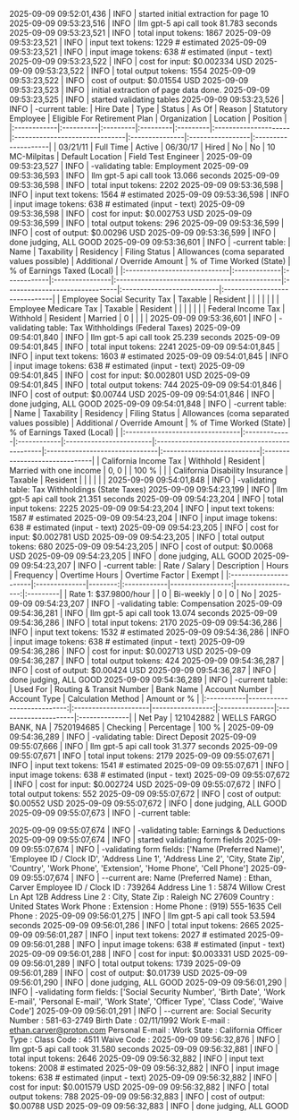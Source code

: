 2025-09-09 09:52:01,436 | INFO | started initial extraction for page 10
2025-09-09 09:53:23,516 | INFO | llm gpt-5 api call took 81.783 seconds
2025-09-09 09:53:23,521 | INFO | total input tokens: 1867
2025-09-09 09:53:23,521 | INFO | input text tokens: 1229 # estimated
2025-09-09 09:53:23,521 | INFO | input image tokens: 638 # estimated (input - text)
2025-09-09 09:53:23,522 | INFO | cost for input: $0.002334 USD
2025-09-09 09:53:23,522 | INFO | total output tokens: 1554
2025-09-09 09:53:23,522 | INFO | cost of output: $0.01554 USD
2025-09-09 09:53:23,523 | INFO | initial extraction of page data done.
2025-09-09 09:53:23,525 | INFO | started validating tables
2025-09-09 09:53:23,526 | INFO | -current table:
| Hire Date   | Type      | Status   | As Of    | Reason   | Statutory Employee   | Eligible For Retirement Plan   | Organization   | Location         | Position            |
|:------------|:----------|:---------|:---------|:---------|:---------------------|:-------------------------------|:---------------|:-----------------|:--------------------|
| 03/21/11    | Full Time | Active   | 06/30/17 | Hired    | No                   | No                             | 10 MC-Milpitas | Default Location | Field Test Engineer |
2025-09-09 09:53:23,527 | INFO | -validating table: Employment
2025-09-09 09:53:36,593 | INFO | llm gpt-5 api call took 13.066 seconds
2025-09-09 09:53:36,598 | INFO | total input tokens: 2202
2025-09-09 09:53:36,598 | INFO | input text tokens: 1564 # estimated
2025-09-09 09:53:36,598 | INFO | input image tokens: 638 # estimated (input - text)
2025-09-09 09:53:36,598 | INFO | cost for input: $0.002753 USD
2025-09-09 09:53:36,599 | INFO | total output tokens: 296
2025-09-09 09:53:36,599 | INFO | cost of output: $0.00296 USD
2025-09-09 09:53:36,599 | INFO | done judging, ALL GOOD
2025-09-09 09:53:36,601 | INFO | -current table:
| Name                         | Taxability   | Residency   | Filing Status   | Allowances (coma separated values possible)   | Additional / Override Amount   | % of Time Worked (State)   | % of Earnings Taxed (Local)   |
|:-----------------------------|:-------------|:------------|:----------------|:----------------------------------------------|:-------------------------------|:---------------------------|:------------------------------|
| Employee Social Security Tax | Taxable      | Resident    |                 |                                               |                                |                            |                               |
| Employee Medicare Tax        | Taxable      | Resident    |                 |                                               |                                |                            |                               |
| Federal Income Tax           | Withhold     | Resident    | Married         | 0                                             |                                |                            |                               |
2025-09-09 09:53:36,601 | INFO | -validating table: Tax Withholdings (Federal Taxes)
2025-09-09 09:54:01,840 | INFO | llm gpt-5 api call took 25.239 seconds
2025-09-09 09:54:01,845 | INFO | total input tokens: 2241
2025-09-09 09:54:01,845 | INFO | input text tokens: 1603 # estimated
2025-09-09 09:54:01,845 | INFO | input image tokens: 638 # estimated (input - text)
2025-09-09 09:54:01,845 | INFO | cost for input: $0.002801 USD
2025-09-09 09:54:01,845 | INFO | total output tokens: 744
2025-09-09 09:54:01,846 | INFO | cost of output: $0.00744 USD
2025-09-09 09:54:01,846 | INFO | done judging, ALL GOOD
2025-09-09 09:54:01,848 | INFO | -current table:
| Name                            | Taxability   | Residency   | Filing Status           | Allowances (coma separated values possible)   | Additional / Override Amount   | % of Time Worked (State)   | % of Earnings Taxed (Local)   |
|:--------------------------------|:-------------|:------------|:------------------------|:----------------------------------------------|:-------------------------------|:---------------------------|:------------------------------|
| California Income Tax           | Withhold     | Resident    | Married with one income | 0, 0                                          |                                | 100 %                      |                               |
| California Disability Insurance | Taxable      | Resident    |                         |                                               |                                |                            |                               |
2025-09-09 09:54:01,848 | INFO | -validating table: Tax Withholdings (State Taxes)
2025-09-09 09:54:23,199 | INFO | llm gpt-5 api call took 21.351 seconds
2025-09-09 09:54:23,204 | INFO | total input tokens: 2225
2025-09-09 09:54:23,204 | INFO | input text tokens: 1587 # estimated
2025-09-09 09:54:23,204 | INFO | input image tokens: 638 # estimated (input - text)
2025-09-09 09:54:23,205 | INFO | cost for input: $0.002781 USD
2025-09-09 09:54:23,205 | INFO | total output tokens: 680
2025-09-09 09:54:23,205 | INFO | cost of output: $0.0068 USD
2025-09-09 09:54:23,205 | INFO | done judging, ALL GOOD
2025-09-09 09:54:23,207 | INFO | -current table:
| Rate / Salary         | Description   |   Hours | Frequency   |   Overtime Hours |   Overtime Factor | Exempt   |
|:----------------------|:--------------|--------:|:------------|-----------------:|------------------:|:---------|
| Rate 1: $37.9800/hour |               |       0 | Bi-weekly   |                0 |                 0 | No       |
2025-09-09 09:54:23,207 | INFO | -validating table: Compensation
2025-09-09 09:54:36,281 | INFO | llm gpt-5 api call took 13.074 seconds
2025-09-09 09:54:36,286 | INFO | total input tokens: 2170
2025-09-09 09:54:36,286 | INFO | input text tokens: 1532 # estimated
2025-09-09 09:54:36,286 | INFO | input image tokens: 638 # estimated (input - text)
2025-09-09 09:54:36,286 | INFO | cost for input: $0.002713 USD
2025-09-09 09:54:36,287 | INFO | total output tokens: 424
2025-09-09 09:54:36,287 | INFO | cost of output: $0.00424 USD
2025-09-09 09:54:36,287 | INFO | done judging, ALL GOOD
2025-09-09 09:54:36,289 | INFO | -current table:
| Used For   |   Routing & Transit Number | Bank Name            |   Account Number | Account Type   | Calculation Method   | Amount or %   |
|:-----------|---------------------------:|:---------------------|-----------------:|:---------------|:---------------------|:--------------|
| Net Pay    |                  121042882 | WELLS FARGO BANK, NA |       7520194685 | Checking       | Percentage           | 100 %         |
2025-09-09 09:54:36,289 | INFO | -validating table: Direct Deposit
2025-09-09 09:55:07,666 | INFO | llm gpt-5 api call took 31.377 seconds
2025-09-09 09:55:07,671 | INFO | total input tokens: 2179
2025-09-09 09:55:07,671 | INFO | input text tokens: 1541 # estimated
2025-09-09 09:55:07,671 | INFO | input image tokens: 638 # estimated (input - text)
2025-09-09 09:55:07,672 | INFO | cost for input: $0.002724 USD
2025-09-09 09:55:07,672 | INFO | total output tokens: 552
2025-09-09 09:55:07,672 | INFO | cost of output: $0.00552 USD
2025-09-09 09:55:07,672 | INFO | done judging, ALL GOOD
2025-09-09 09:55:07,673 | INFO | -current table:

2025-09-09 09:55:07,674 | INFO | -validating table: Earnings & Deductions
2025-09-09 09:55:07,674 | INFO | started validating form fields
2025-09-09 09:55:07,674 | INFO | -validating form fields: ['Name (Preferred Name)', 'Employee ID / Clock ID', 'Address Line 1', 'Address Line 2', 'City, State Zip', 'Country', 'Work Phone', 'Extension', 'Home Phone', 'Cell Phone']
2025-09-09 09:55:07,674 | INFO | --current are:
Name (Preferred Name) : Ethan, Carver
Employee ID / Clock ID : 739264
Address Line 1 : 5874 Willow Crest Ln Apt 12B
Address Line 2 : 
City, State Zip : Raleigh NC 27609
Country : United States
Work Phone : 
Extension : 
Home Phone : (919) 555-1635
Cell Phone : 
2025-09-09 09:56:01,275 | INFO | llm gpt-5 api call took 53.594 seconds
2025-09-09 09:56:01,286 | INFO | total input tokens: 2665
2025-09-09 09:56:01,287 | INFO | input text tokens: 2027 # estimated
2025-09-09 09:56:01,288 | INFO | input image tokens: 638 # estimated (input - text)
2025-09-09 09:56:01,288 | INFO | cost for input: $0.003331 USD
2025-09-09 09:56:01,289 | INFO | total output tokens: 1739
2025-09-09 09:56:01,289 | INFO | cost of output: $0.01739 USD
2025-09-09 09:56:01,290 | INFO | done judging, ALL GOOD
2025-09-09 09:56:01,290 | INFO | -validating form fields: ['Social Security Number', 'Birth Date', 'Work E-mail', 'Personal E-mail', 'Work State', 'Officer Type', 'Class Code', 'Waive Code']
2025-09-09 09:56:01,291 | INFO | --current are:
Social Security Number : 581-63-2749
Birth Date : 02/11/1992
Work E-mail : ethan.carver@proton.com
Personal E-mail : 
Work State : California
Officer Type : 
Class Code : 4511
Waive Code : 
2025-09-09 09:56:32,876 | INFO | llm gpt-5 api call took 31.580 seconds
2025-09-09 09:56:32,881 | INFO | total input tokens: 2646
2025-09-09 09:56:32,882 | INFO | input text tokens: 2008 # estimated
2025-09-09 09:56:32,882 | INFO | input image tokens: 638 # estimated (input - text)
2025-09-09 09:56:32,882 | INFO | cost for input: $0.001579 USD
2025-09-09 09:56:32,882 | INFO | total output tokens: 788
2025-09-09 09:56:32,883 | INFO | cost of output: $0.00788 USD
2025-09-09 09:56:32,883 | INFO | done judging, ALL GOOD
